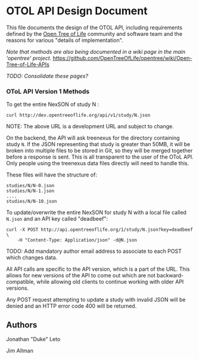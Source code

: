 # OTOL API Design Document

This file documents the design of the OTOL API, including requirements defined by
the [Open Tree of Life](http://opentreeoflife.org) community and software team
and the reasons for various "details of implementation".

_Note that methods are also being documented in a wiki page in the main 'opentree' project._
https://github.com/OpenTreeOfLife/opentree/wiki/Open-Tree-of-Life-APIs

_TODO: Consolidate these pages?_


### OToL API Version 1 Methods

To get the entire NexSON of study N :

    curl http://dev.opentreeoflife.org/api/v1/study/N.json

NOTE: The above URL is a development URL and subject to change.

On the backend, the API will ask treenexus for the directory containing study
```N```.  If the JSON representing that study is greater than 50MB, it will be
broken into multiple files to be stored in Git, so they  will be merged
together before a response is sent. This is all transparent to the user of the
OToL API. Only people using the treenexus data files directly will need to
handle this.

These files will have the structure of:

    studies/N/N-0.json
    studies/N/N-1.json
    ....
    studies/N/N-10.json

To update/overwrite the entire NexSON for study N with a local file called
```N.json``` and an API key called "deadbeef":

    curl -X POST http://api.opentreeoflife.org/1/study/N.json?key=deadbeef \
        -H "Content-Type: Application/json" -d@N.json

TODO: Add mandatory author email address to associate to each POST which changes data.

All API calls are specific to the API version, which is a part of the URL. This
allows for new versions of the API to come out which are not
backward-compatible, while allowing old clients to continue working with older
API versions.

Any POST request attempting to update a study with invalid JSON will be denied
and an HTTP error code 400 will be returned.


## Authors

Jonathan "Duke" Leto

Jim Allman
